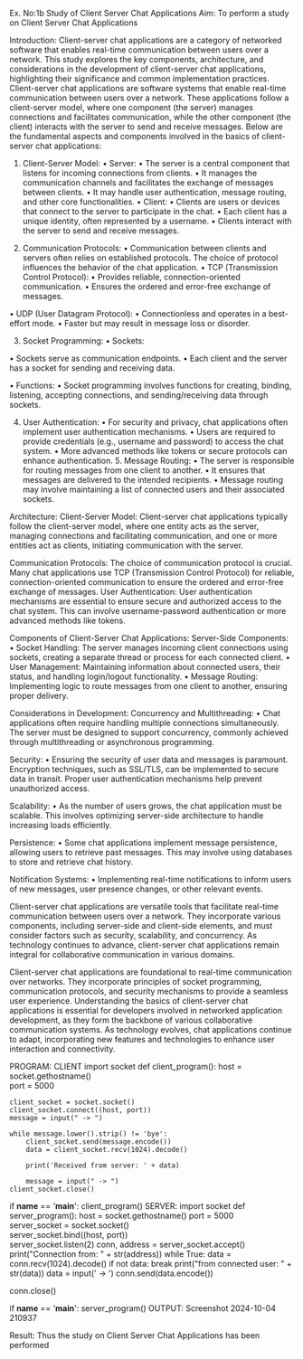 Ex. No:1b Study of Client Server Chat Applications
Aim:
To perform a study on Client Server Chat Applications

Introduction:
Client-server chat applications are a category of networked software that enables real-time communication between users over a network. This study explores the key components, architecture, and considerations in the development of client-server chat applications, highlighting their significance and common implementation practices. Client-server chat applications are software systems that enable real-time communication between users over a network. These applications follow a client-server model, where one component (the server) manages connections and facilitates communication, while the other component (the client) interacts with the server to send and receive messages. Below are the fundamental aspects and components involved in the basics of client-server chat applications:

1. Client-Server Model:
• Server: • The server is a central component that listens for incoming connections from clients. • It manages the communication channels and facilitates the exchange of messages between clients. • It may handle user authentication, message routing, and other core functionalities. • Client: • Clients are users or devices that connect to the server to participate in the chat. • Each client has a unique identity, often represented by a username. • Clients interact with the server to send and receive messages.

2. Communication Protocols:
• Communication between clients and servers often relies on established protocols. The choice of protocol influences the behavior of the chat application. • TCP (Transmission Control Protocol): • Provides reliable, connection-oriented communication. • Ensures the ordered and error-free exchange of messages.

• UDP (User Datagram Protocol): • Connectionless and operates in a best-effort mode. • Faster but may result in message loss or disorder.

3. Socket Programming:
• Sockets:

• Sockets serve as communication endpoints. • Each client and the server has a socket for sending and receiving data.

• Functions: • Socket programming involves functions for creating, binding, listening, accepting connections, and sending/receiving data through sockets.

4. User Authentication:
• For security and privacy, chat applications often implement user authentication mechanisms. • Users are required to provide credentials (e.g., username and password) to access the chat system. • More advanced methods like tokens or secure protocols can enhance authentication. 5. Message Routing: • The server is responsible for routing messages from one client to another. • It ensures that messages are delivered to the intended recipients. • Message routing may involve maintaining a list of connected users and their associated sockets.

Architecture:
Client-Server Model:
Client-server chat applications typically follow the client-server model, where one entity acts as the server, managing connections and facilitating communication, and one or more entities act as clients, initiating communication with the server.

Communication Protocols:
The choice of communication protocol is crucial. Many chat applications use TCP (Transmission Control Protocol) for reliable, connection-oriented communication to ensure the ordered and error-free exchange of messages. User Authentication: User authentication mechanisms are essential to ensure secure and authorized access to the chat system. This can involve username-password authentication or more advanced methods like tokens.

Components of Client-Server Chat Applications:
Server-Side Components:
• Socket Handling: The server manages incoming client connections using sockets, creating a separate thread or process for each connected client. • User Management: Maintaining information about connected users, their status, and handling login/logout functionality. • Message Routing: Implementing logic to route messages from one client to another, ensuring proper delivery.

Considerations in Development:
Concurrency and Multithreading: • Chat applications often require handling multiple connections simultaneously. The server must be designed to support concurrency, commonly achieved through multithreading or asynchronous programming.

Security: • Ensuring the security of user data and messages is paramount. Encryption techniques, such as SSL/TLS, can be implemented to secure data in transit. Proper user authentication mechanisms help prevent unauthorized access.

Scalability: • As the number of users grows, the chat application must be scalable. This involves optimizing server-side architecture to handle increasing loads efficiently.

Persistence: • Some chat applications implement message persistence, allowing users to retrieve past messages. This may involve using databases to store and retrieve chat history.

Notification Systems: • Implementing real-time notifications to inform users of new messages, user presence changes, or other relevant events.

Client-server chat applications are versatile tools that facilitate real-time communication between users over a network. They incorporate various components, including server-side and client-side elements, and must consider factors such as security, scalability, and concurrency. As technology continues to advance, client-server chat applications remain integral for collaborative communication in various domains.

Client-server chat applications are foundational to real-time communication over networks. They incorporate principles of socket programming, communication protocols, and security mechanisms to provide a seamless user experience. Understanding the basics of client-server chat applications is essential for developers involved in networked application development, as they form the backbone of various collaborative communication systems. As technology evolves, chat applications continue to adapt, incorporating new features and technologies to enhance user interaction and connectivity.

PROGRAM:
CLIENT
import socket
def client_program():
    host = socket.gethostname()  
    port = 5000 

    client_socket = socket.socket() 
    client_socket.connect((host, port)) 
    message = input(" -> ") 

    while message.lower().strip() != 'bye':
        client_socket.send(message.encode())  
        data = client_socket.recv(1024).decode()  

        print('Received from server: ' + data)  

        message = input(" -> ")  
    client_socket.close()  


if __name__ == '__main__':
    client_program()
SERVER:
import socket
def server_program():
  host = socket.gethostname()
  port = 5000  
  server_socket = socket.socket()  
  server_socket.bind((host, port))  
  server_socket.listen(2)
  conn, address = server_socket.accept()  
  print("Connection from: " + str(address))
  while True:
      data = conn.recv(1024).decode()
      if not data:
          break
      print("from connected user: " + str(data))
      data = input(' -> ')
      conn.send(data.encode())  

  conn.close() 


if __name__ == '__main__':
  server_program()
OUTPUT:
Screenshot 2024-10-04 210937

Result:
Thus the study on Client Server Chat Applications has been performed
